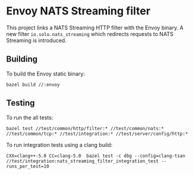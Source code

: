 # Envoy NATS Streaming filter

This project links a NATS Streaming HTTP filter with the Envoy binary.
A new filter `io.solo.nats_streaming` which redirects requests to NATS Streaming is introduced.

## Building

To build the Envoy static binary:

`bazel build //:envoy`

## Testing

To run the all tests:

`bazel test //test/common/http/filter:* //test/common/nats:* //test/common/tcp:* //test/integration:* //test/server/config/http:*`

To run integration tests using a clang build:

`CXX=clang++-5.0 CC=clang-5.0  bazel test -c dbg --config=clang-tsan //test/integration:nats_streaming_filter_integration_test --runs_per_test=10`
